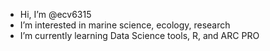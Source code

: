 - Hi, I’m @ecv6315
- I’m interested in marine science, ecology, research
- I’m currently learning Data Science tools, R, and ARC PRO

<!---
ecv6315/ecv6315 is a ✨ special ✨ repository because its `README.md` (this file) appears on your GitHub profile.
You can click the Preview link to take a look at your changes.
--->
